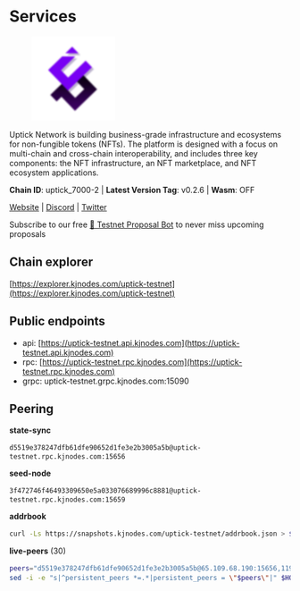 # Services

<figure><img src="https://raw.githubusercontent.com/kj89/cosmos-images/main/logos/uptick.png" width="150" alt=""><figcaption></figcaption></figure>

Uptick Network is building business-grade infrastructure and  ecosystems for non-fungible tokens (NFTs). The platform is  designed with a focus on multi-chain and cross-chain interoperability,  and includes three key components: the NFT infrastructure, an NFT  marketplace, and NFT ecosystem applications.

**Chain ID**: uptick_7000-2 | **Latest Version Tag**: v0.2.6 | **Wasm**: OFF

[Website](https://uptick.network) | [Discord](https://discord.gg/UzeHS7fu5H) | [Twitter](https://twitter.com/uptickproject)



Subscribe to our free [🤖 Testnet Proposal Bot](https://t.me/kjnodes_testnet_proposal_bot) to never miss upcoming proposals


## Chain explorer
[https://explorer.kjnodes.com/uptick-testnet](https://explorer.kjnodes.com/uptick-testnet)

## Public endpoints

* api: [https://uptick-testnet.api.kjnodes.com](https://uptick-testnet.api.kjnodes.com)
* rpc: [https://uptick-testnet.rpc.kjnodes.com](https://uptick-testnet.rpc.kjnodes.com)
* grpc: uptick-testnet.grpc.kjnodes.com:15090

## Peering

**state-sync**

```text
d5519e378247dfb61dfe90652d1fe3e2b3005a5b@uptick-testnet.rpc.kjnodes.com:15656
```

**seed-node**

```text
3f472746f46493309650e5a033076689996c8881@uptick-testnet.rpc.kjnodes.com:15659
```

**addrbook**
```bash
curl -Ls https://snapshots.kjnodes.com/uptick-testnet/addrbook.json > $HOME/.uptickd/config/addrbook.json
```

**live-peers** (30)
```bash
peers="d5519e378247dfb61dfe90652d1fe3e2b3005a5b@65.109.68.190:15656,11995495f726f4e4c2ab74862fdb30e87c167448@65.108.195.235:27656,e24bde7fe207160442fe6b93ee376a739def5757@51.222.248.153:26656,1c66685cbf5c8dc0a739eb57c896d35eb2eed17c@65.109.50.106:28656,b483acbcae7ccd1244f588144245e9d1124c3de5@88.99.56.200:26666,af5262526a0800a29a0a7194e1488a9fa62d0005@195.3.223.208:26656,174a57a0d4b914b5a9823a5f3f47ae4b06d9809e@65.108.206.118:60956,a818920590d15226a206ec4c73b1c5c20c56a435@65.21.134.202:26666,8ed9ffbd365e360804c6140e4906a5263c5b608a@116.203.157.163:10656,0afb5ce897e69eec34fb32bf87f4a2f93f79e0b3@65.109.65.210:30656,a0ba1a2b6caf31706d10d0ac8a456160c35dc9a0@38.242.208.19:26656,52cdb51fe8692dea11de23b8c97c9d947a6eb1c2@51.222.44.116:10656,878101ab9ad2402bfd700a3da58223778461c753@185.245.182.152:26656,7849e4320385434b0828a3e0206a3b69767393f6@65.109.91.227:26656,eb5a3112a64944e2bd701ff8aa99ab95209c6310@185.198.27.110:26656,d8777278648d8fc93800692a8b96a7f104df4f9a@194.163.135.127:26656,7831b5c5cc90fa95ea99a0cea5d1ad07dfcc7b9c@185.245.183.187:26656,86f50af23369997882ca3988eabeba998b4f07cc@65.109.92.79:10656,0148cb2bb6b646cb147b1651ad503fcf9abfc652@107.155.98.194:36656,1bb6d67af0dd1d452e294e9df430d07bccefe502@185.215.167.241:26656,6a775f6034f64827a6220de07b1ad344284bbf51@194.163.155.84:46656,a3b3712dfd366c5c39f6a6b3265c88c4166da86a@161.97.93.245:26661,b9d3fe835ded0b93c39befad43fb3c4964ae740f@91.195.101.100:26656,b9e0210809b9dfc9cd299c6e83116d7fa45c6e27@65.109.68.93:46656,7f5d4c63ffde7acccc40fca1b00030d022d02252@113.53.82.252:26656,6af07daddb8a57c01d05d8c0894f8293a41090d0@185.245.183.122:26656,7a4f1c0baa2ff31c02163fb658c4eb8d119193c7@95.214.52.173:18656,2298edffe9306e4d9370233c1d29dab567829095@144.91.78.28:26656,2c952455a0e425081b54855091ab84c1fe73c4bc@65.108.231.124:10656,3edfe380f7eff0658582c158f2eecebae2e0fed7@213.239.213.179:26656"
sed -i -e "s|^persistent_peers *=.*|persistent_peers = \"$peers\"|" $HOME/.uptickd/config/config.toml
```
